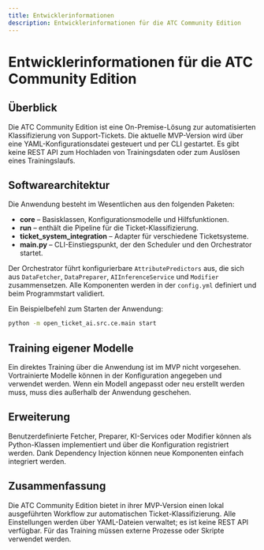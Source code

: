 ```yaml
---
title: Entwicklerinformationen
description: Entwicklerinformationen für die ATC Community Edition
---
```

# Entwicklerinformationen für die ATC Community Edition

## Überblick

Die ATC Community Edition ist eine On-Premise-Lösung zur automatisierten Klassifizierung von Support-Tickets. Die aktuelle MVP-Version wird über eine YAML-Konfigurationsdatei gesteuert und per CLI gestartet. Es gibt keine REST API zum Hochladen von Trainingsdaten oder zum Auslösen eines Trainingslaufs.

## Softwarearchitektur

Die Anwendung besteht im Wesentlichen aus den folgenden Paketen:

* **core** – Basisklassen, Konfigurationsmodelle und Hilfsfunktionen.
* **run** – enthält die Pipeline für die Ticket-Klassifizierung.
* **ticket\_system\_integration** – Adapter für verschiedene Ticketsysteme.
* **main.py** – CLI-Einstiegspunkt, der den Scheduler und den Orchestrator startet.

Der Orchestrator führt konfigurierbare `AttributePredictors` aus, die sich aus `DataFetcher`, `DataPreparer`, `AIInferenceService` und `Modifier` zusammensetzen. Alle Komponenten werden in der `config.yml` definiert und beim Programmstart validiert.

Ein Beispielbefehl zum Starten der Anwendung:

```bash
python -m open_ticket_ai.src.ce.main start
```

## Training eigener Modelle

Ein direktes Training über die Anwendung ist im MVP nicht vorgesehen. Vortrainierte Modelle können in der Konfiguration angegeben und verwendet werden. Wenn ein Modell angepasst oder neu erstellt werden muss, muss dies außerhalb der Anwendung geschehen.

## Erweiterung

Benutzerdefinierte Fetcher, Preparer, KI-Services oder Modifier können als Python-Klassen implementiert und über die Konfiguration registriert werden. Dank Dependency Injection können neue Komponenten einfach integriert werden.

## Zusammenfassung

Die ATC Community Edition bietet in ihrer MVP-Version einen lokal ausgeführten Workflow zur automatischen Ticket-Klassifizierung. Alle Einstellungen werden über YAML-Dateien verwaltet; es ist keine REST API verfügbar. Für das Training müssen externe Prozesse oder Skripte verwendet werden.